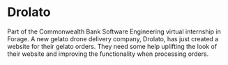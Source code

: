 # Drolato
Part of the Commonwealth Bank Software Engineering virtual internship in Forage.
A new gelato drone delivery company, Drolato, has just created a website for their gelato orders. 
They need some help uplifting the look of their website and improving the functionality when processing orders.
